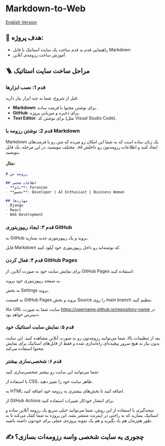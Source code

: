 # Markdown-to-Web
[English Version](./)


## 🎯 هدف پروژه:
- راهنمایی قدم به قدم ساخت یک سایت استاتیک با فایل Markdown
- آموزش ساخت رزومه‌ی آنلاین

## 🪜 مراحل ساخت سایت استاتیک


### قدم 1: نصب ابزارها
قبل از شروع، شما به چند ابزار نیاز دارید:
- **Markdown**: برای نوشتن محتوا با فرمت ساده.
- **GitHub**: برای ذخیره و میزبانی پروژه.
- **Text Editor**: برای نوشتن کد (مثل Visual Studio Code).

### قدم 2: نوشتن رزومه با Markdown
Markdown یک زبان ساده است که به شما این امکان رو می‌ده که متن رو با فرمت‌های مختلف بنویسید. در این مرحله، یک فایل `.md` ایجاد کنید و اطلاعات رزومه‌تون رو داخلش بنویسید.

#### مثال:
```markdown
# رزومه من

## اطلاعات شخصی
- **نام**: Foroozan
- **تخصص**: Developer | AI Enthusiast | Business Woman

## مهارت‌ها
- Django
- React
- Web Development
```
### قدم ۳: ایجاد ریپوزیتوری GitHub
به GitHub بروید و یک ریپوزیتوری جدید بسازید.

فایل Markdown که نوشته‌اید رو داخل ریپوزیتوری خود آپلود کنید.

### قدم ۴: فعال کردن GitHub Pages
برای نمایش سایت خود به صورت آنلاین، از GitHub Pages استفاده کنید:

به صفحه ریپوزیتوری خود بروید.

به بخش Settings بروید.

به قسمت GitHub Pages بروید و بخش Source را روی main branch تنظیم کنید.

حالا URL سایت شما به صورت https://username.github.io/repository-name در دسترس خواهد بود.

### قدم ۵: نمایش سایت استاتیک خود
بعد از تنظیمات بالا، شما می‌توانید رزومه‌تون رو به صورت آنلاین مشاهده کنید. این سایت بدون نیاز به هیچ سرور پیچیده‌ای راه‌اندازی شده و فقط از فایل‌های استاتیک برای نمایش محتوا استفاده می‌کند.

### قدم ۶: شخصی‌سازی بیشتر
شما می‌توانید این سایت رو بیشتر شخصی‌سازی کنید:

با استفاده از CSS، ظاهر سایت خود را تغییر دهید.

به HTML اضافه کنید تا بخش‌های بیشتری به رزومه خود اضافه کنید.

از GitHub Actions برای انتشار خودکار تغییرات استفاده کنید.

نتیجه‌گیری
با استفاده از این روش، شما می‌توانید خیلی سریع یک رزومه آنلاین ساده و استاتیک بسازید که به راحتی در اینترنت منتشر بشه. این پروژه به شما کمک می‌کنه تا به طور هم‌زمان هم یاد بگیرید و هم یک نمونه پروژه‌ی عملی برای خودتون داشته باشید.



## ✍️ چجوری یه سایت شخصی واسه رزومه‌ات بسازی؟
